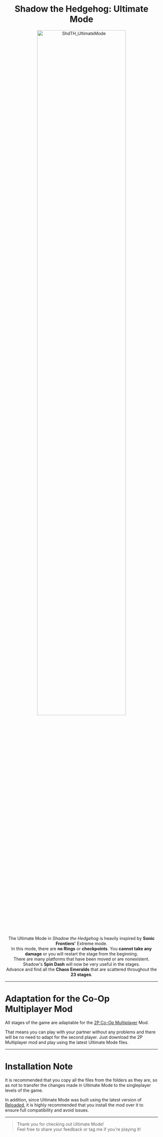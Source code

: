 <h1 align="center"><strong>Shadow the Hedgehog: Ultimate Mode</strong></h1>

<div align="center">
  <img src="https://github.com/user-attachments/assets/341a676a-9257-4c59-8bf6-b69844e1d49e" alt="ShdTH_UltimateMode" style="width: 76%;">
</div>

<p align="center">
  The Ultimate Mode in <em>Shadow the Hedgehog</em> is heavily inspired by <strong>Sonic Frontiers'</strong> Extreme mode.<br>
  In this mode, there are <strong>no Rings</strong> or <strong>checkpoints</strong>. You <strong>cannot take any damage</strong> or you will restart the stage from the beginning.<br>
  There are many platforms that have been moved or are nonexistent. Shadow's <strong>Spin Dash</strong> will now be very useful in the stages.<br>
  Advance and find all the <strong>Chaos Emeralds</strong> that are scattered throughout the <strong>23 stages</strong>.
</p>

---

# Adaptation for the Co-Op Multiplayer Mod

All stages of the game are adaptable for the [2P Co-Op Multiplayer](https://github.com/ShadowTheHedgehogHacking/2P-Reloaded) Mod. 

That means you can play with your partner without any problems and there will be no need to adapt for the second player.
Just download the 2P Multiplayer mod and play using the latest Ultimate Mode files.

---

# Installation Note

It is recommended that you copy all the files from the folders as they are, so as not to transfer the changes made in Ultimate Mode to the singleplayer levels of the game.

In addition, since Ultimate Mode was built using the latest version of [Reloaded](https://github.com/ShadowTheHedgehogHacking/ShdTH-Reloaded.git), it is highly recommended that you install the mod over it to ensure full compatibility and avoid issues.

---

> Thank you for checking out Ultimate Mode!  
> Feel free to share your feedback or tag me if you're playing it!
